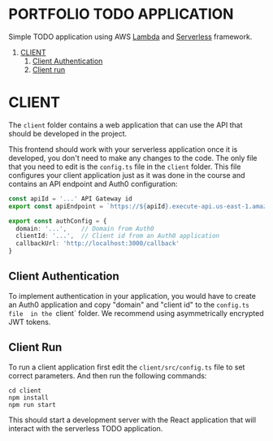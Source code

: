 # PORTFOLIO TODO APPLICATION
Simple TODO application 
using AWS [Lambda](https://aws.amazon.com/lambda/) 
and [Serverless](https://serverless.com/) framework. 

1. [CLIENT](#frontend)
   1. [Client Authentication](#authentication)
   1. [Client run](#run)

# CLIENT
The `client` folder contains a web 
application that can use the API that 
should be developed in the project.

This frontend should work with your 
serverless application once it is developed, 
you don't need to make any changes to the code. 
The only file that you need to edit is the 
`config.ts` file in the `client` folder. 
This file configures your client application 
just as it was done in the course and contains 
an API endpoint and Auth0 configuration:

```ts
const apiId = '...' API Gateway id
export const apiEndpoint = `https://${apiId}.execute-api.us-east-1.amazonaws.com/dev`

export const authConfig = {
  domain: '...',    // Domain from Auth0
  clientId: '...',  // Client id from an Auth0 application
  callbackUrl: 'http://localhost:3000/callback'
}
```

## Client Authentication
To implement authentication in your application, 
you would have to create an Auth0 application and 
copy "domain" and "client id" to the `config.ts file 
in the `client` folder. We recommend using 
asymmetrically encrypted JWT tokens.

## Client Run
To run a client application first edit the 
`client/src/config.ts` file to set correct parameters. 
And then run the following commands:

```
cd client
npm install
npm run start
```

This should start a development server 
with the React application that will interact 
with the serverless TODO application.
